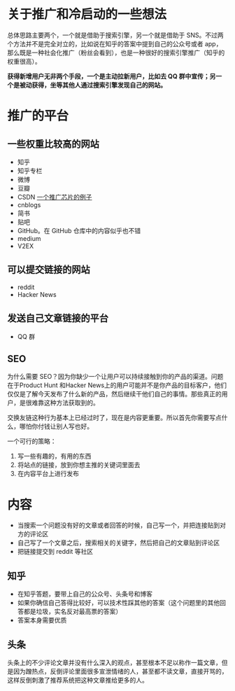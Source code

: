 # 关于推广和冷启动的一些想法

<!--
ID: 1da844dc-2435-4b95-8ede-14e096760b48
Status: publish
Date: 2017-05-30T07:00:00
Modified: 2020-05-16T11:59:52
wp_id: 380
-->

总体思路主要两个，一个就是借助于搜索引擎，另一个就是借助于 SNS。不过两个方法并不是完全对立的，比如说在知乎的答案中提到自己的公众号或者 app，那么既是一种社会化推广（粉丝会看到），也是一种很好的搜索引擎推广（知乎的权重很高）。

**获得新增用户无非两个手段，一个是主动拉新用户，比如去 QQ 群中宣传；另一个是被动获得，坐等其他人通过搜索引擎发现自己的网站。**

# 推广的平台

## 一些权重比较高的网站

- 知乎
- 知乎专栏
- 微博
- 豆瓣
- CSDN [一个推广芯片的例子](https://blog.csdn.net/ivan_/article/details/74398261)
- cnblogs
- 简书
- 贴吧
- GitHub。在 GitHub 仓库中的内容似乎也不错
- medium
- V2EX

## 可以提交链接的网站

- reddit
- Hacker News

## 发送自己文章链接的平台

- QQ 群

## SEO

为什么需要 SEO？因为你缺少一个让用户可以持续接触到你的产品的渠道。问题在于Product Hunt 和Hacker News上的用户可能并不是你产品的目标客户，他们仅仅是了解今天发布了什么新的产品，然后继续干他们自己的事情。那些真正的用户，是很难靠这种方法获取到的。

交换友链这种行为基本上已经过时了，现在是内容更重要。所以首先你需要写点什么，哪怕你付钱让别人写也好。

一个可行的策略：

1. 写一些有趣的，有用的东西
2. 将站点的链接，放到你想主推的关键词里面去
3. 在内容平台上进行发布

# 内容

- 当搜索一个问题没有好的文章或者回答的时候，自己写一个，并把连接贴到对方的评论区
- 自己写了一个文章之后，搜索相关的关键字，然后把自己的文章贴到评论区
- 把链接提交到 reddit 等社区

## 知乎

- 在知乎答题，要带上自己的公众号、头条号和博客
- 如果你确信自己答得比较好，可以技术性踩其他的答案（这个问题里的其他回答都是垃圾，实名反对最高票的答案）
- 答案本身需要优质

## 头条

头条上的不少评论文章并没有什么深入的观点，甚至根本不足以称作一篇文章，但是因为蹭热点，反倒评论里面很多宣泄情绪的人，甚至都不读文章，直接开骂的，这样反倒刺激了推荐系统把这种文章推给更多的人。